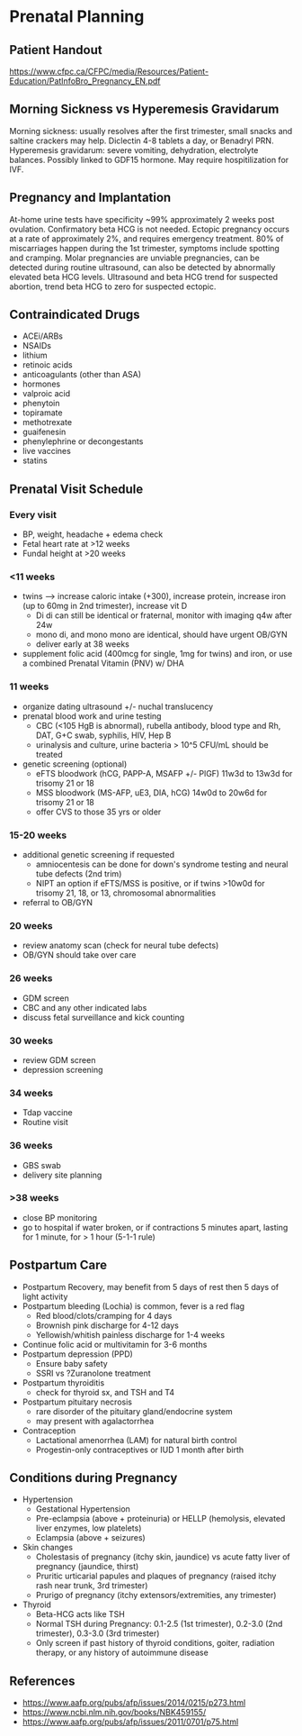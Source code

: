 # Prenatal Planning

## Patient Handout
https://www.cfpc.ca/CFPC/media/Resources/Patient-Education/PatInfoBro_Pregnancy_EN.pdf

## Morning Sickness vs Hyperemesis Gravidarum
Morning sickness: usually resolves after the first trimester, small snacks and saltine crackers may help. Diclectin 4-8 tablets a day, or Benadryl PRN.
Hyperemesis gravidarum: severe vomiting, dehydration, electrolyte balances. Possibly linked to GDF15 hormone. May require hospitilization for IVF.

## Pregnancy and Implantation
At-home urine tests have specificity ~99% approximately 2 weeks post ovulation. Confirmatory beta HCG is not needed. Ectopic pregnancy occurs at a rate of approximately 2%, and requires emergency treatment. 80% of miscarriages happen during the 1st trimester, symptoms include spotting and cramping. Molar pregnancies are unviable pregnancies, can be detected during routine ultrasound, can also be detected by abnormally elevated beta HCG levels. Ultrasound and beta HCG trend for suspected abortion, trend beta HCG to zero for suspected ectopic.

## Contraindicated Drugs
- ACEi/ARBs
- NSAIDs
- lithium
- retinoic acids
- anticoagulants (other than ASA)
- hormones
- valproic acid
- phenytoin
- topiramate
- methotrexate
- guaifenesin
- phenylephrine or decongestants
- live vaccines
- statins

## Prenatal Visit Schedule
### Every visit
- BP, weight, headache + edema check
- Fetal heart rate at >12 weeks
- Fundal height at >20 weeks

### <11 weeks
- twins --> increase caloric intake (+300), increase protein, increase iron (up to 60mg in 2nd trimester), increase vit D
  - Di di can still be identical or fraternal, monitor with imaging q4w after 24w
  - mono di, and mono mono are identical, should have urgent OB/GYN
  - deliver early at 38 weeks
- supplement folic acid (400mcg for single, 1mg for twins) and iron, or use a combined Prenatal Vitamin (PNV) w/ DHA

### 11 weeks
- organize dating ultrasound +/- nuchal translucency
- prenatal blood work and urine testing
    - CBC (<105 HgB is abnormal), rubella antibody, blood type and Rh, DAT, G+C swab, syphilis, HIV, Hep B
    - urinalysis and culture, urine bacteria > 10^5 CFU/mL should be treated
- genetic screening (optional)
    - eFTS bloodwork (hCG, PAPP-A, MSAFP +/- PlGF) 11w3d to 13w3d for trisomy 21 or 18
    - MSS bloodwork (MS-AFP, uE3, DIA, hCG) 14w0d to 20w6d for trisomy 21 or 18
    - offer CVS to those 35 yrs or older

### 15-20 weeks
- additional genetic screening if requested
  - amniocentesis can be done for down's syndrome testing and neural tube defects (2nd trim)
  - NIPT an option if eFTS/MSS is positive, or if twins >10w0d for trisomy 21, 18, or 13, chromosomal abnormalities
- referral to OB/GYN

### 20 weeks
- review anatomy scan (check for neural tube defects)
- OB/GYN should take over care

### 26 weeks
- GDM screen
- CBC and any other indicated labs
- discuss fetal surveillance and kick counting

### 30 weeks
- review GDM screen
- depression screening

### 34 weeks
- Tdap vaccine
- Routine visit

### 36 weeks
- GBS swab
- delivery site planning

### >38 weeks
- close BP monitoring
- go to hospital if water broken, or if contractions 5 minutes apart, lasting for 1 minute, for > 1 hour (5-1-1 rule)

## Postpartum Care
- Postpartum Recovery, may benefit from 5 days of rest then 5 days of light activity 
- Postpartum bleeding (Lochia) is common, fever is a red flag
  - Red blood/clots/cramping for 4 days
  - Brownish pink discharge for 4-12 days
  - Yellowish/whitish painless discharge for 1-4 weeks
- Continue folic acid or multivitamin for 3-6 months
- Postpartum depression (PPD)
  - Ensure baby safety
  - SSRI vs ?Zuranolone treatment
- Postpartum thyroiditis
  - check for thyroid sx, and TSH and T4
- Postpartum pituitary necrosis
  - rare disorder of the pituitary gland/endocrine system
  - may present with agalactorrhea 
- Contraception
  - Lactational amenorrhea (LAM) for natural birth control
  - Progestin-only contraceptives or IUD 1 month after birth

## Conditions during Pregnancy
- Hypertension
  - Gestational Hypertension
  - Pre-eclampsia (above + proteinuria) or HELLP (hemolysis, elevated liver enzymes, low platelets)
  - Eclampsia (above + seizures)
- Skin changes
  - Cholestasis of pregnancy (itchy skin, jaundice) vs acute fatty liver of pregnancy (jaundice, thirst)
  - Pruritic urticarial papules and plaques of pregnancy (raised itchy rash near trunk, 3rd trimester)
  - Prurigo of pregnancy (itchy extensors/extremities, any trimester)
- Thyroid
  - Beta-HCG acts like TSH
  - Normal TSH during Pregnancy: 0.1-2.5 (1st trimester), 0.2-3.0 (2nd trimester), 0.3-3.0 (3rd trimester)
  - Only screen if past history of thyroid conditions, goiter, radiation therapy, or any history of autoimmune disease

## References
- https://www.aafp.org/pubs/afp/issues/2014/0215/p273.html
- https://www.ncbi.nlm.nih.gov/books/NBK459155/
- https://www.aafp.org/pubs/afp/issues/2011/0701/p75.html
